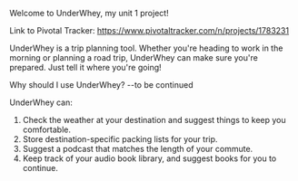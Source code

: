 Welcome to UnderWhey, my unit 1 project!

Link to Pivotal Tracker: https://www.pivotaltracker.com/n/projects/1783231

UnderWhey is a trip planning tool. Whether you're heading to work in the morning or planning a road trip, UnderWhey can make sure you're prepared. Just tell it where you're going!

Why should I use UnderWhey?
--to be continued


UnderWhey can:
1. Check the weather at your destination and suggest things to keep you comfortable.
2. Store destination-specific packing lists for your trip.
3. Suggest a podcast that matches the length of your commute.
4. Keep track of your audio book library, and suggest books for you to continue.
